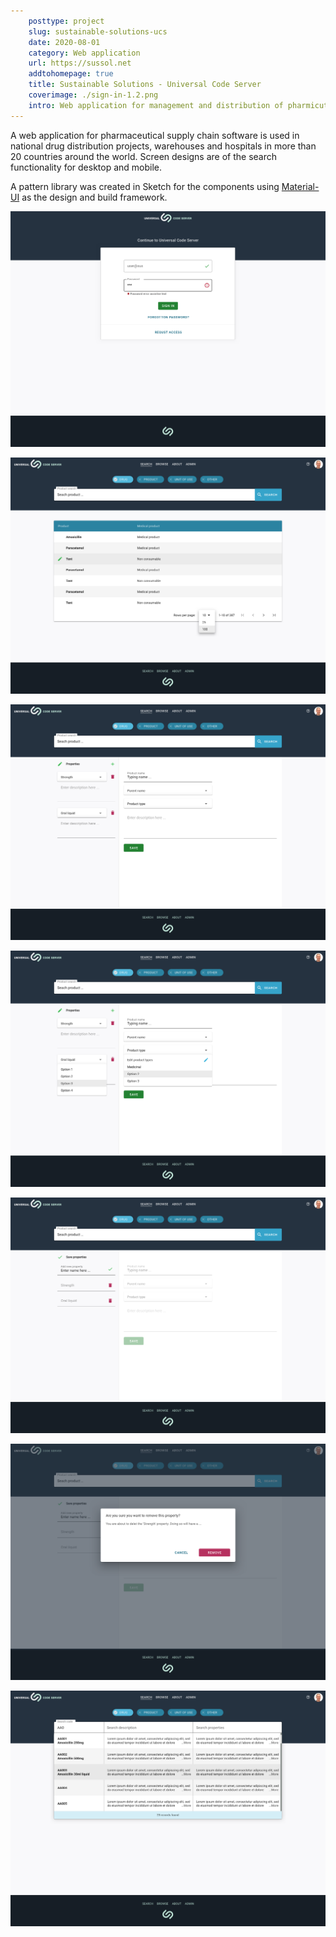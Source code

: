 ```yaml
---  
    posttype: project
    slug: sustainable-solutions-ucs
    date: 2020-08-01
    category: Web application
    url: https://sussol.net
    addtohomepage: true
    title: Sustainable Solutions - Universal Code Server
    coverimage: ./sign-in-1.2.png
    intro: Web application for management and distribution of pharmicutical products.
---
```


<div class="description">

A web application for pharmaceutical supply chain software is used in national drug distribution projects, warehouses and hospitals in more than 20 countries around the world. Screen designs are of the search functionality for desktop and mobile.

A pattern library was created in Sketch for the components using [Material-UI](https://material-ui.com) as the design and build framework.

</div>

<div class="images">

![Universal Code Server - Sign in](./sign-in-1.2.png "Universal Code Server - Sign in")

![Universal Code Server - Product search](./product-search-1.1.png "Universal Code ServerPronk - Product search")

![Universal Code Server - Product edit](./product-search-edit-1.1.png "Universal Code Server - Product edit")

![Universal Code Server - Product edit - Alt1](./product-search-edit-1.2.png "Universal Code Server - Product edit - Alt1")

![Universal Code Server - Product edit - Alt2](./product-search-edit-1.3.png "Universal Code Server - Product edit - Alt2")

![Universal Code Server - Product edit - Alt3](./product-search-edit-1.5.png "Universal Code Server - Product edit - Alt3")

![Universal Code Server - Search](./search-4.1.png "Universal Code Server - Search")

</div>